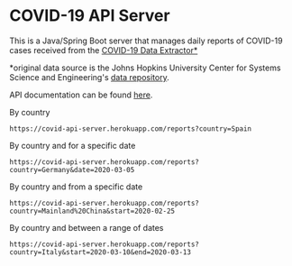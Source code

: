 # COVID-19 API Server

This is a Java/Spring Boot server that manages daily reports of COVID-19 cases received from the [COVID-19 Data Extractor*](https://github.com/GregVes/covid-19-data-extractor)

*original data source is the Johns Hopkins University Center for Systems Science and Engineering's [data repository](https://github.com/CSSEGISandData/COVID-19).

API documentation can be found [here](https://covid-api-server.herokuapp.com/swagger-ui.html#/).

By country
```
https://covid-api-server.herokuapp.com/reports?country=Spain
```
By country and for a specific date
```
https://covid-api-server.herokuapp.com/reports?country=Germany&date=2020-03-05
```
By country and from a specific date
```
https://covid-api-server.herokuapp.com/reports?country=Mainland%20China&start=2020-02-25
```
By country and between a range of dates
```
https://covid-api-server.herokuapp.com/reports?country=Italy&start=2020-03-10&end=2020-03-13
```

